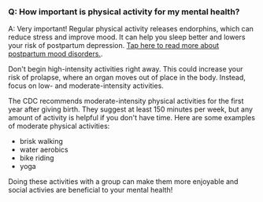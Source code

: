 ### Q: How important is physical activity for my mental health? 

A: Very important! Regular physical activity releases endorphins, which can reduce stress and improve mood. It can help you sleep better and lowers your risk of postpartum depression. [Tap here to read more about postpartum mood disorders.](?tab=modules&module=mental-health/Postpartum-mood-screening.md).

Don't begin high-intensity activities right away. This could increase your risk of prolapse, where an organ moves out of place in the body. Instead, focus on low- and moderate-intensity activities.

The CDC recommends moderate-intensity physical activities for the first year after giving birth. They suggest at least 150 minutes per week, but any amount of activity is helpful if you don't have time. Here are some examples of moderate physical activities:
- brisk walking
- water aerobics
- bike riding
- yoga

Doing these activities with a group can make them more enjoyable and social activies are beneficial to your mental health!
